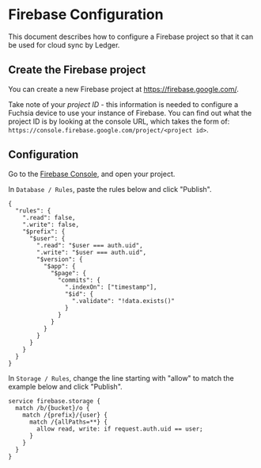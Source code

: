 # Firebase Configuration

This document describes how to configure a Firebase project so that it can be
used for cloud sync by Ledger.

## Create the Firebase project

You can create a new Firebase project at https://firebase.google.com/.

Take note of your *project ID* - this information is needed to configure a
Fuchsia device to use your instance of Firebase. You can find out what the
project ID is by looking at the console URL, which takes the form of:
`https://console.firebase.google.com/project/<project id>`.

## Configuration
Go to the [Firebase Console](https://console.firebase.google.com/), and open
your project.

In `Database / Rules`, paste the rules below and click "Publish".

```
{
  "rules": {
    ".read": false,
    ".write": false,
    "$prefix": {
      "$user": {
        ".read": "$user === auth.uid",
        ".write": "$user === auth.uid",
        "$version": {
          "$app": {
            "$page": {
              "commits": {
                ".indexOn": ["timestamp"],
                "$id": {
                  ".validate": "!data.exists()"
                }
              }
            }
          }
        }
      }
    }
  }
}
```

In `Storage / Rules`, change the line starting with "allow" to match the example
below and click "Publish".

```
service firebase.storage {
  match /b/{bucket}/o {
    match /{prefix}/{user} {
      match /{allPaths=**} {
        allow read, write: if request.auth.uid == user;
      }
    }
  }
}
```
